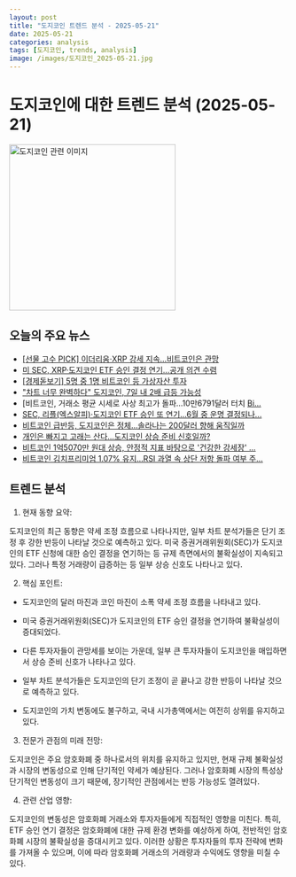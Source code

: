 ```yaml
---
layout: post
title: "도지코인 트렌드 분석 - 2025-05-21"
date: 2025-05-21
categories: analysis
tags: [도지코인, trends, analysis]
image: /images/도지코인_2025-05-21.jpg
---
```


# 도지코인에 대한 트렌드 분석 (2025-05-21)

<img src="https://nan0silver.github.io/doge_trend_monitoring/images/도지코인_2025-05-21.jpg" alt="도지코인 관련 이미지" width="300">

## 오늘의 주요 뉴스

- [[선물 고수 PICK] 이더리움·XRP 강세 지속…비트코인</b>은 관망](https://www.tokenpost.kr/news/cryptocurrency/249733)
- [미 SEC, XRP·도지코인</b> ETF 승인 결정 연기…공개 의견 수렴](https://www.tokenpost.kr/news/breaking/249717)
- [[경제돋보기] 5명 중 1명 비트코인</b> 등 가상자산 투자](http://www.sisacast.kr/news/articleView.html?idxno=74271)
- [&quot;차트 너무 완벽하다&quot; 도지코인</b>, 7일 내 2배 급등 가능성](http://coinreaders.com/161431)
- [비트코인</b>, 거래소 평균 시세로 사상 최고가 돌파…10만6791달러 터치 [Bi...](https://www.etoday.co.kr/news/view/2472217)
- [SEC, 리플(엑스알피)·도지코인</b> ETF 승인 또 연기…6월 중 운명 결정되나...](https://www.cbci.co.kr/news/articleView.html?idxno=501994)
- [비트코인 급반등, 도지코인</b>은 정체…솔라나는 200달러 향해 움직일까](http://coinreaders.com/161412)
- [개인은 빠지고 고래는 산다…도지코인</b> 상승 준비 신호일까?](http://coinreaders.com/161411)
- [비트코인</b> 1억5070만 원대 상승, 안정적 지표 바탕으로 '건강한 강세장' ...](https://www.businesspost.co.kr/BP?command=article_view&num=395946)
- [비트코인</b> 김치프리미엄 1.07% 유지…RSI 과열 속 상단 저항 돌파 여부 주...](https://www.tokenpost.kr/news/cryptocurrency/249610)

## 트렌드 분석

1. 현재 동향 요약: 

도지코인의 최근 동향은 약세 조정 흐름으로 나타나지만, 일부 차트 분석가들은 단기 조정 후 강한 반등이 나타날 것으로 예측하고 있다. 미국 증권거래위원회(SEC)가 도지코인의 ETF 신청에 대한 승인 결정을 연기하는 등 규제 측면에서의 불확실성이 지속되고 있다. 그러나 특정 거래량이 급증하는 등 일부 상승 신호도 나타나고 있다.



2. 핵심 포인트:

- 도지코인의 달러 마진과 코인 마진이 소폭 약세 조정 흐름을 나타내고 있다.

- 미국 증권거래위원회(SEC)가 도지코인의 ETF 승인 결정을 연기하여 불확실성이 증대되었다.

- 다른 투자자들이 관망세를 보이는 가운데, 일부 큰 투자자들이 도지코인을 매입하면서 상승 준비 신호가 나타나고 있다.

- 일부 차트 분석가들은 도지코인의 단기 조정이 곧 끝나고 강한 반등이 나타날 것으로 예측하고 있다.

- 도지코인의 가치 변동에도 불구하고, 국내 시가총액에서는 여전히 상위를 유지하고 있다.



3. 전문가 관점의 미래 전망:

도지코인은 주요 암호화폐 중 하나로서의 위치를 유지하고 있지만, 현재 규제 불확실성과 시장의 변동성으로 인해 단기적인 약세가 예상된다. 그러나 암호화폐 시장의 특성상 단기적인 변동성이 크기 때문에, 장기적인 관점에서는 반등 가능성도 열려있다.



4. 관련 산업 영향:

도지코인의 변동성은 암호화폐 거래소와 투자자들에게 직접적인 영향을 미친다. 특히, ETF 승인 연기 결정은 암호화폐에 대한 규제 환경 변화를 예상하게 하여, 전반적인 암호화폐 시장의 불확실성을 증대시키고 있다. 이러한 상황은 투자자들의 투자 전략에 변화를 가져올 수 있으며, 이에 따라 암호화폐 거래소의 거래량과 수익에도 영향을 미칠 수 있다.